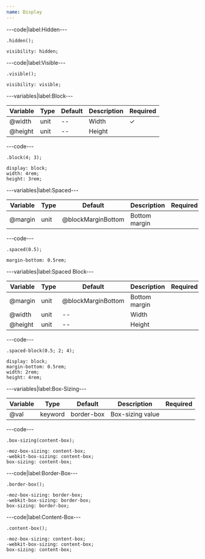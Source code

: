 ```yaml
---
name: Display
---
```


---code|label:Hidden---

```less
.hidden();
```

```less
visibility: hidden;
```

---code|label:Visible---

```less
.visible();
```

```less
visibility: visible;
```

---variables|label:Block---

| Variable | Type | Default | Description | Required |
| -------- | ---- | ------- | ----------- | -------- |
| @width   | unit | --      | Width       | &#10003; |
| @height  | unit | --      | Height      |          |

---code---

```less
.block(4; 3);
```

```less
display: block;
width: 4rem;
height: 3rem;
```

---variables|label:Spaced---

| Variable | Type | Default            | Description   | Required |
| -------- | ---- | ------------------ | ------------- | -------- |
| @margin  | unit | @blockMarginBottom | Bottom margin |          |

---code---

```less
.spaced(0.5);
```

```less
margin-bottom: 0.5rem;
```

---variables|label:Spaced Block---

| Variable | Type | Default            | Description   | Required |
| -------- | ---- | ------------------ | ------------- | -------- |
| @margin  | unit | @blockMarginBottom | Bottom margin |          |
| @width   | unit | --                 | Width         |          |
| @height  | unit | --                 | Height        |          |

---code---

```less
.spaced-block(0.5; 2; 4);
```

```less
display: block;
margin-bottom: 0.5rem;
width: 2rem;
height: 4rem;
```

---variables|label:Box-Sizing---

| Variable | Type    | Default    | Description      | Required |
| -------- | ------- | ---------- | ---------------- | -------- |
| @val     | keyword | border-box | Box-sizing value |          |

---code---

```less
.box-sizing(content-box);
```

```less
-moz-box-sizing: content-box;
-webkit-box-sizing: content-box;
box-sizing: content-box;
```

---code|label:Border-Box---

```less
.border-box();
```

```less
-moz-box-sizing: border-box;
-webkit-box-sizing: border-box;
box-sizing: border-box;
```

---code|label:Content-Box---

```less
.content-box();
```

```less
-moz-box-sizing: content-box;
-webkit-box-sizing: content-box;
box-sizing: content-box;
```
